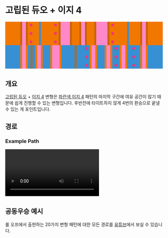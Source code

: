 # 고립된 듀오 + 이지 4

![Isolated Duo + Easy 4](../images/variations/isolated-duo-easy-4.jpg)

## 개요

[고립된 듀오](../rolls/isolated-duo.md#주황색-롤) + [이지 4](../rolls/easy-4.md#파란색-롤) 변형은 [파란색 이지 4](../rolls/easy-4.md#파란색-롤) 패턴의 마지막 구간에 여유 공간이 많기 때문에 쉽게 진행할 수 있는 변형입니다. 후반전에 타이트하지 않게 4번의 환승으로 끝낼 수 있는 게 포인트입니다.

## 경로

### Example Path

<video controls>
  <source src="../../images/variations/isolated-duo-easy-4-standard-path.mp4" type="video/mp4">
</video>

## 공동우승 예시

롤 오프에서 출현하는 20가지 변형 패턴에 대한 모든 경로를 [유튜브](https://www.youtube.com/playlist?list=PLG_QNSp9ZgJLWYSNl4vY26VJCZeOQHO1F)에서 보실 수 있습니다.
